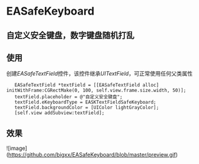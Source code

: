 # EASafeKeyboard
自定义安全键盘，数字键盘随机打乱    
---
## 使用
创建*EASafeTextField*控件，该控件继承*UITextField*，可正常使用任何父类属性
```
   EASafeTextField *textField = [[EASafeTextField alloc] initWithFrame:CGRectMake(0, 100, self.view.frame.size.width, 50)];
   textField.placeholder = @"自定义安全键盘";
   textField.eKeyboardType = EASKTextFieldSafeKeyboard;
   textField.backgroundColor = [UIColor lightGrayColor];
   [self.view addSubview:textField];
```


## 效果
![image] (https://github.com/bigxx/EASafeKeyboard/blob/master/preview.gif)
